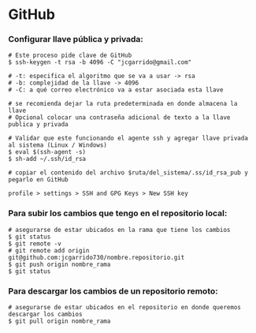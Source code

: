 # GitHub

### Configurar llave pública y privada:
```
# Este proceso pide clave de GitHub
$ ssh-keygen -t rsa -b 4096 -C "jcgarrido@gmail.com"

# -t: especifica el algoritmo que se va a usar -> rsa
# -b: complejidad de la llave -> 4096
# -C: a qué correo electrónico va a estar asociada esta llave

# se recomienda dejar la ruta predeterminada en donde almacena la llave 
# Opcional colocar una contraseña adicional de texto a la llave publica y privada 

# Validar que este funcionando el agente ssh y agregar llave privada al sistema (Linux / Windows)
$ eval $(ssh-agent -s)
$ sh-add ~/.ssh/id_rsa

# copiar el contenido del archivo $ruta/del_sistema/.ss/id_rsa_pub y pegarlo en GitHub

profile > settings > SSH and GPG Keys > New SSH key
```

### Para subir los cambios que tengo en el repositorio local:
```
# asegurarse de estar ubicados en la rama que tiene los cambios
$ git status 
$ git remote -v
# git remote add origin git@github.com:jcgarrido730/nombre.repositorio.git
$ git push origin nombre_rama
$ git status
```

### Para descargar los cambios de un repositorio remoto:
```
# asegurarse de estar ubicados en el repositorio en donde queremos descargar los cambios
$ git pull origin nombre_rama
```
